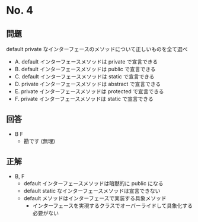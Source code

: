 # No. 4

## 問題

default private なインターフェースのメソッドについて正しいものを全て選べ

- A. default インターフェースメソッドは private で宣言できる
- B. default インターフェースメソッドは public で宣言できる
- C. default インターフェースメソッドは static で宣言できる
- D. private インターフェースメソッドは abstract で宣言できる
- E. private インターフェースメソッドは protected で宣言できる
- F. private インターフェースメソッドは static で宣言できる

## 回答

- B F
  - 勘です (無理)

## 正解

- B, F
  - default インターフェースメソッドは暗黙的に public になる
  - default static なインターフェースメソッドは宣言できない
  - default メソッドはインターフェースで実装する具象メソッド
    - インターフェースを実現するクラスでオーバーライドして具象化する必要がない

